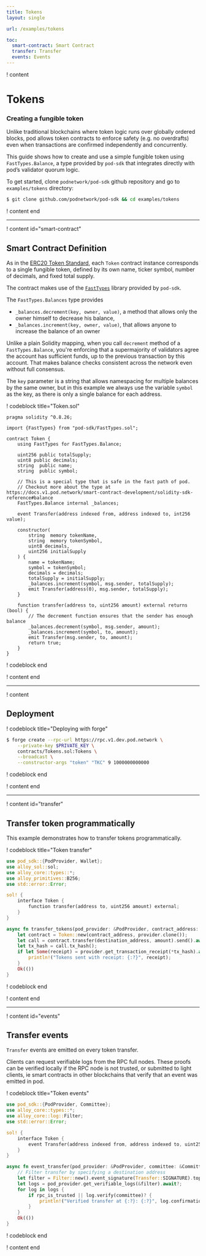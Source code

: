 ```yaml
---
title: Tokens
layout: single

url: /examples/tokens

toc:
  smart-contract: Smart Contract
  transfer: Transfer
  events: Events
---
```


! content

# Tokens

### Creating a fungible token

Unlike traditional blockchains where token logic runs over globally ordered blocks, pod allows token contracts to enforce safety (e.g. no overdrafts) even when transactions are confirmed independently and concurrently.

This guide shows how to create and use a simple fungible token using `FastTypes.Balance`, a type provided by `pod-sdk` that integrates directly with pod’s validator quorum logic.


To get started, clone `podnetwork/pod-sdk` github repository and go to `examples/tokens` directory:

```bash clickToCopy
$ git clone github.com/podnetwork/pod-sdk && cd examples/tokens
```

! content end

---

! content id="smart-contract"

## Smart Contract Definition

As in the [ERC20 Token Standard](https://eips.ethereum.org/EIPS/eip-20), each `Token` contract instance corresponds to a single fungible token,
defined by its own name, ticker symbol, number of decimals, and fixed total supply.

The contract makes use of the [`FastTypes`](/smart-contract-development/solidity-sdk-reference) library provided by `pod-sdk`.

The `FastTypes.Balances` type provides

* `_balances.decrement(key, owner, value)`, a method that allows only the owner himself to decrease his balance,
* `_balances.increment(key, owner, value)`, that allows anyone to increase the balance of an owner

Unlike a plain Solidity mapping, when you call `decrement` method of a `FastTypes.Balance`, you're enforcing that a supermajority of validators agree the account has sufficient funds, up to the previous transaction by this account. That makes balance checks consistent across the network even without full consensus.

The `key` parameter is a string that allows namespacing for multiple balances by the same owner, but in this example we always use the variable `symbol` as the key, as there is only a single balance for each address.

! codeblock title="Token.sol"

```solidity
pragma solidity ^0.8.26;

import {FastTypes} from "pod-sdk/FastTypes.sol";

contract Token {
    using FastTypes for FastTypes.Balance;

    uint256 public totalSupply;
    uint8 public decimals;
    string  public name;
    string  public symbol;

    // This is a special type that is safe in the fast path of pod.
    // Checkout more about the type at https://docs.v1.pod.network/smart-contract-development/solidity-sdk-reference#balance
    FastTypes.Balance internal _balances;

    event Transfer(address indexed from, address indexed to, int256 value);

    constructor(
        string  memory tokenName,
        string  memory tokenSymbol,
        uint8 decimals,
        uint256 initialSupply
    ) {
        name = tokenName;
        symbol = tokenSymbol;
        decimals = decimals;
        totalSupply = initialSupply;
        _balances.increment(symbol, msg.sender, totalSupply);
        emit Transfer(address(0), msg.sender, totalSupply);
    }

    function transfer(address to, uint256 amount) external returns (bool) {
        // The decrement function ensures that the sender has enough balance
        _balances.decrement(symbol, msg.sender, amount);
        _balances.increment(symbol, to, amount);
        emit Transfer(msg.sender, to, amount);
        return true;
    }
}
```

! codeblock end

! content end

---

! content

## Deployment

! codeblock title="Deploying with forge"

```bash
$ forge create --rpc-url https://rpc.v1.dev.pod.network \
    --private-key $PRIVATE_KEY \
    contracts/Tokens.sol:Tokens \
    --broadcast \
    --constructor-args "token" "TKC" 9 1000000000000
```

! codeblock end

! content end

---

! content id="transfer"

## Transfer token programmatically

This example demonstrates how to transfer tokens programmatically.

! codeblock title="Token transfer"

```rust
use pod_sdk::{PodProvider, Wallet};
use alloy_sol::sol;
use alloy_core::types::*;
use alloy_primitives::B256;
use std::error::Error;

sol! {
    interface Token {
        function transfer(address to, uint256 amount) external;
    }
}

async fn transfer_tokens(pod_provider: &PodProvider, contract_address: Address, destination_address: Address, amount: U256) -> Result<(), Box<dyn Error>> {
    let contract = Token::new(contract_address, provider.clone());
    let call = contract.transfer(destination_address, amount).send().await?;
    let tx_hash = call.tx_hash();
    if let Some(receipt) = provider.get_transaction_receipt(*tx_hash).await? {
        println!("Tokens sent with receipt: {:?}", receipt);
    }
    Ok(())
}
```

! codeblock end

! content end

---

! content id="events"

## Transfer events

`Transfer` events are emitted on every token transfer.

Clients can request verifiable logs from the RPC full nodes. These proofs can be verified locally if the RPC node is not trusted, or submitted to light clients, ie smart contracts in other blockchains that verify that an event was emitted in pod.

! codeblock title="Token events"

```rust
use pod_sdk::{PodProvider, Committee};
use alloy_core::types::*;
use alloy_core::log::Filter;
use std::error::Error;

sol! {
    interface Token {
        event Transfer(address indexed from, address indexed to, uint256 value);
    }
}

async fn event_transfer(pod_provider: &PodProvider, committee: &Committee, destination_address: Address, rpc_is_trusted: bool) -> Result<(), Box<dyn Error>> {
    // Filter transfer by specifying a destination address
    let filter = Filter::new().event_signature(Transfer::SIGNATURE).topic1(destination_address);
    let logs = pod_provider.get_verifiable_logs(&filter).await?;
    for log in logs {
        if rpc_is_trusted || log.verify(committee)? {
            println!("Verified transfer at {:?}: {:?}", log.confirmation_time(), log);
        }
    }
    Ok(())
}
```

! codeblock end

! content end
